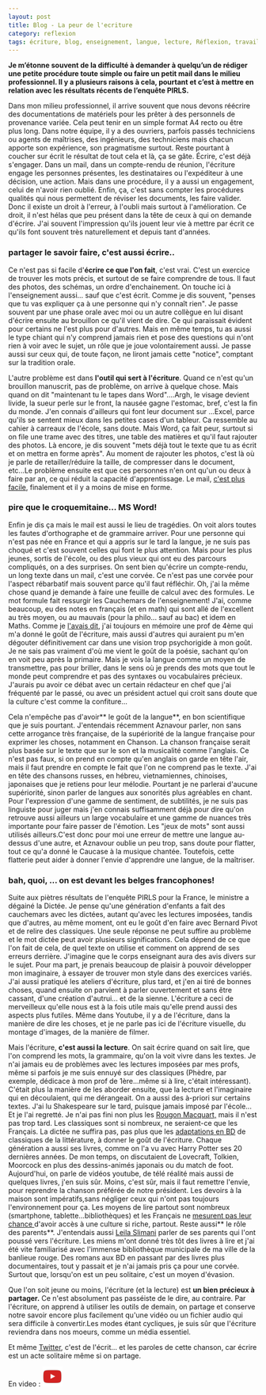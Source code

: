 ```yaml
---
layout: post
title: Blog - La peur de l'ecriture
category: reflexion
tags: écriture, blog, enseignement, langue, lecture, Réflexion, travail
---
```

**Je m’étonne souvent de la difficulté à demander à quelqu’un de rédiger une petite procédure toute simple ou faire un petit mail dans le milieu professionnel. Il y a plusieurs raisons à cela, pourtant et c’est à mettre en relation avec les résultats récents de l’enquête PIRLS.**

Dans mon milieu professionnel, il arrive souvent que nous devons réécrire des documentations de matériels pour les prêter à des personnels de provenance variée. Cela peut tenir en un simple format A4 recto ou être plus long. Dans notre équipe, il y a des ouvriers, parfois passés techniciens ou agents de maîtrises, des ingénieurs, des techniciens mais chacun apporte son expérience, son pragmatisme surtout. Reste pourtant à coucher sur écrit le résultat de tout cela et là, ça se gâte. Écrire, c'est déjà s'engager. Dans un mail, dans un compte-rendu de réunion, l'écriture engage les personnes présentes, les destinataires ou l'expéditeur à une décision, une action. Mais dans une procédure, il y a aussi un engagement, celui de n'avoir rien oublié. Enfin, ça, c'est sans compter les procédures qualités qui nous permettent de réviser les documents, les faire valider. Donc il existe un droit à l'erreur, à l'oubli mais surtout à l'amélioration. Ce droit, il n'est hélas que peu présent dans la tête de ceux à qui on demande d'écrire. J'ai souvent l'impression qu'ils jouent leur vie à mettre par écrit ce qu'ils font souvent très naturellement et depuis tant d'années.

### partager le savoir faire, c'est aussi écrire..

Ce n'est pas si facile d'**écrire ce que l'on fait**, c'est vrai. C'est un exercice de trouver les mots précis, et surtout de se faire comprendre de tous. Il faut des photos, des schémas, un ordre d'enchainement. On touche ici à l'enseignement aussi... sauf que c'est écrit. Comme je dis souvent, "penses que tu vas expliquer ça à une personne qui n'y connaît rien". Je passe souvent par une phase orale avec moi ou un autre collègue en lui disant d'écrire ensuite au brouillon ce qu'il vient de dire. Ce qui paraissait évident pour certains ne l'est plus pour d'autres. Mais en même temps, tu as aussi le type chiant qui n'y comprend jamais rien et pose des questions qui n'ont rien à voir avec le sujet, un rôle que je joue volontairement aussi. Je passe aussi sur ceux qui, de toute façon, ne liront jamais cette "notice", comptant sur la tradition orale.

L'autre problème est dans **l'outil qui sert à l'écriture**. Quand ce n'est qu'un brouillon manuscrit, pas de problème, on arrive à quelque chose. Mais quand on dit "maintenant tu le tapes dans Word"....Argh, le visage devient livide, la sueur perle sur le front, la nausée gagne l'estomac, bref, c'est la fin du monde. J'en connais d'ailleurs qui font leur document sur ...Excel, parce qu'ils se sentent mieux dans les petites cases d'un tableur. Ca ressemble au cahier à carreaux de l'école, sans doute. Mais Word, ça fait peur, surtout si on file une trame avec des titres, une table des matières et qu'il faut rajouter des photos. Là encore, je dis souvent "mets déjà tout le texte que tu as écrit et on mettra en forme après". Au moment de rajouter les photos, c'est là où je parle de retailler/réduire la taille, de compresser dans le document, etc...Le problème ensuite est que ces personnes n'en ont qu'un ou deux à faire par an, ce qui réduit la capacité d'apprentissage. Le mail, <a href="https://cheziceman.wordpress.com/2017/05/18/tuto-du-bon-usage-du-courrier-electronique/">c'est plus facile</a>, finalement et il y a moins de mise en forme.

### pire que le croquemitaine... MS Word!

Enfin je dis ça mais le mail est aussi le lieu de tragédies. On voit alors toutes les fautes d'orthographe et de grammaire arriver. Pour une personne qui n'est pas née en France et qui a appris sur le tard la langue, je ne suis pas choqué et c'est souvent celles qui font le plus attention. Mais pour les plus jeunes, sortis de l'école, ou des plus vieux qui ont eu des parcours compliqués, on a des surprises. On sent bien qu'écrire un compte-rendu, un long texte dans un mail, c'est une corvée. Ce n'est pas une corvée pour l'aspect rébarbatif mais souvent parce qu'il faut réfléchir. Oh, j'ai la même chose quand je demande à faire une feuille de calcul avec des formules. Le mot formule fait ressurgir les Cauchemars de l'enseignement! J'ai, comme beaucoup, eu des notes en français (et en math) qui sont allé de l'excellent au très moyen, ou au mauvais (pour la philo... sauf au bac) et idem en Maths. Comme je <a href="https://cheziceman.wordpress.com/2015/08/20/culture-retrouver-la-passion-decrire-et-de-lire/">l'avais dit</a>, j'ai toujours en mémoire une prof de 4ème qui m'a donné le goût de l'écriture, mais aussi d'autres qui auraient pu m'en dégouter définitivement car dans une vision trop psychorigide à mon goût. Je ne sais pas vraiment d'où me vient le goût de la poésie, sachant qu'on en voit peu après la primaire. Mais je vois la langue comme un moyen de transmettre, pas pour briller, dans le sens où je prends des mots que tout le monde peut comprendre et pas des syntaxes ou vocabulaires précieux. J'aurais pu avoir ce débat avec un certain rédacteur en chef que j'ai fréquenté par le passé, ou avec un président actuel qui croit sans doute que la culture c'est comme la confiture...

Cela n'empêche pas d'avoir** le goût de la langue**, en bon scientifique que je suis pourtant. J'entendais récemment Aznavour parler, non sans cette arrogance très française, de la supériorité de la langue française pour exprimer les choses, notamment en Chanson. La chanson française serait plus basée sur le texte que sur le son et la musicalité comme l'anglais. Ce n'est pas faux, si on prend en compte qu'en anglais on garde en tête l'air, mais il faut prendre en compte le fait que l'on ne comprend pas le texte. J'ai en tête des chansons russes, en hébreu, vietnamiennes, chinoises, japonaises que je retiens pour leur mélodie. Pourtant je ne parlerai d'aucune supériorité, sinon parler de langues aux sonorités plus agréables en chant. Pour l'expression d'une gamme de sentiment, de subtilités, je ne suis pas linguiste pour juger mais j'en connais suffisamment déjà pour dire qu'on retrouve aussi ailleurs un large vocabulaire et une gamme de nuances très importante pour faire passer de l'émotion. Les "jeux de mots" sont aussi utilisés ailleurs.C'est donc pour moi une erreur de mettre une langue au-dessus d'une autre, et Aznavour oublie un peu trop, sans doute pour flatter, tout ce qu'a donné le Caucase à la musique chantée. Toutefois, cette flatterie peut aider à donner l'envie d'apprendre une langue, de la maîtriser.

### bah, quoi, ... on est devant les belges francophones!

Suite aux piètres résultats de l'enquête PIRLS pour la France, le ministre a dégainé la Dictée. Je pense qu'une génération d'enfants a fait des cauchemars avec les dictées, autant qu'avec les lectures imposées, tandis que d'autres, au même moment, ont eu le goût d'en faire avec Bernard Pivot et de relire des classiques. Une seule réponse ne peut suffire au problème et le mot dictée peut avoir plusieurs significations. Cela dépend de ce que l'on fait de cela, de quel texte on utilise et comment on apprend de ses erreurs derrière. J'imagine que le corps enseignant aura des avis divers sur le sujet. Pour ma part, je prenais beaucoup de plaisir à pouvoir développer mon imaginaire, à essayer de trouver mon style dans des exercices variés. J'ai aussi pratiqué les ateliers d'écriture, plus tard, et j'en ai tiré de bonnes choses, quand ensuite on parvient à parler ouvertement et sans être cassant, d'une création d'autrui... et de la sienne. L'écriture a ceci de merveilleux qu'elle nous est à la fois utile mais qu'elle prend aussi des aspects plus futiles. Même dans Youtube, il y a de l'écriture, dans la manière de dire les choses, et je ne parle pas ici de l'écriture visuelle, du montage d'images, de la manière de filmer.

Mais l'écriture, **c'est aussi la lecture**. On sait écrire quand on sait lire, que l'on comprend les mots, la grammaire, qu'on la voit vivre dans les textes. Je n'ai jamais eu de problèmes avec les lectures imposées par mes profs, même si parfois je me suis ennuyé sur des classiques (Phèdre, par exemple, dédicace à mon prof de 1ère...même si à lire, c'était intéressant). C'était plus la manière de les aborder ensuite, que la lecture et l'imaginaire qui en découlaient, qui me dérangeait. On a aussi des à-priori sur certains textes. J'ai lu Shakespeare sur le tard, puisque jamais imposé par l'école... Et je l'ai regretté. Je n'ai pas fini non plus les <a href="https://fr.wikipedia.org/wiki/Les_Rougon-Macquart">Rougon Macquart,</a> mais il n'est pas trop tard. Les classiques sont si nombreux, ne seraient-ce que les Français. La dictée ne suffira pas, pas plus que les <a href="https://cheziceman.wordpress.com/2017/06/21/bd-laffaire-charles-dexter-ward-de-culbard-et-lovecraft/">adaptations en BD</a> de classiques de la littérature, à donner le goût de l'écriture. Chaque génération a aussi ses livres, comme on l'a vu avec Harry Potter ses 20 dernières années. De mon temps, on discutaient de Lovecraft, Tolkien, Moorcock en plus des dessins-animés japonais ou du match de foot. Aujourd'hui, on parle de vidéos youtube, de télé réalité mais aussi de quelques livres, j'en suis sûr. Moins, c'est sûr, mais il faut remettre l'envie, pour reprendre la chanson préférée de notre président. Les devoirs à la maison sont impératifs,sans négliger ceux qui n'ont pas toujours l'environnement pour ça. Les moyens de lire partout sont nombreux (smartphone, tablette...bibliothèques) et les Français ne <a href="https://cheziceman.wordpress.com/2012/04/20/culture-son-prix-a-travers-le-monde/">mesurent pas leur chance </a>d'avoir accès à une culture si riche, partout. Reste aussi** le rôle des parents**. J'entendais aussi <a href="https://fr.wikipedia.org/wiki/Leïla_Slimani">Leila Slimani</a> parler de ses parents qui l'ont poussé vers l'écriture. Les miens m'ont donné très tôt des livres à lire et j'ai été vite familiarisé avec l'immense bibliothèque municipale de ma ville de la banlieue rouge. Des romans aux BD en passant par des livres plus documentaires, tout y passait et je n'ai jamais pris ça pour une corvée. Surtout que, lorsqu'on est un peu solitaire, c'est un moyen d'évasion.

Que l'on soit jeune ou moins, l'écriture (et la lecture) est **un bien précieux à partager.** Ce n'est absolument pas passéiste de le dire, au contraire. Par l'écriture, on apprend à utiliser les outils de demain, on partage et conserve notre savoir encore plus facilement qu'une vidéo ou un fichier audio qui sera difficile à convertir.Les modes étant cycliques, je suis sûr que l'écriture reviendra dans nos moeurs, comme un média essentiel.

Et même <a href="https://twitter.com/chez_iceman">Twitter</a>, c'est de l'écrit... et les paroles de cette chanson, car écrire est un acte solitaire même si on partage.

En video : [![video](/images/youtube.png)](https://www.youtube.com/watch?v=MgQxw0xxHcU)

